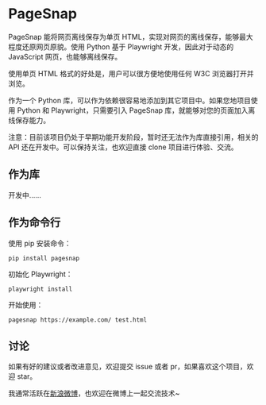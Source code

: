 # PageSnap

PageSnap 能将网页离线保存为单页 HTML，实现对网页的离线保存，能够最大程度还原网页原貌。使用 Python 基于 Playwright 开发，因此对于动态的 JavaScript 网页，也能够离线保存。

使用单页 HTML 格式的好处是，用户可以很方便地使用任何 W3C 浏览器打开并浏览。

作为一个 Python 库，可以作为依赖很容易地添加到其它项目中。如果您地项目使用 Python 和 Playwright，只需要引入 PageSnap 库，就能够对您的页面加入离线保存能力。

注意：目前该项目仍处于早期功能开发阶段，暂时还无法作为库直接引用，相关的 API 还在开发中。可以保持关注，也欢迎直接 clone 项目进行体验、交流。

## 作为库

开发中……

## 作为命令行

使用 pip 安装命令：

```
pip install pagesnap
```

初始化 Playwright：

```
playwright install
```

开始使用：

```
pagesnap https://example.com/ test.html
```

## 讨论

如果有好的建议或者改进意见，欢迎提交 issue 或者 pr，如果喜欢这个项目，欢迎 star。

我通常活跃在[新浪微博](https://www.weibo.com/u/1240212845)，也欢迎在微博上一起交流技术~